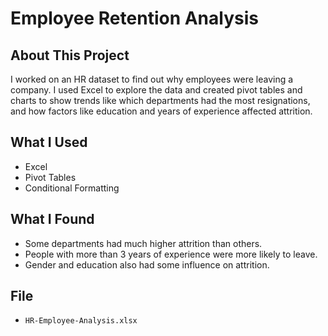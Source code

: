 # Employee Retention Analysis

## About This Project
I worked on an HR dataset to find out why employees were leaving a company. I used Excel to explore the data and created pivot tables and charts to show trends like which departments had the most resignations, and how factors like education and years of experience affected attrition.

## What I Used
- Excel
- Pivot Tables
- Conditional Formatting

## What I Found
- Some departments had much higher attrition than others.
- People with more than 3 years of experience were more likely to leave.
- Gender and education also had some influence on attrition.

## File
- `HR-Employee-Analysis.xlsx`
